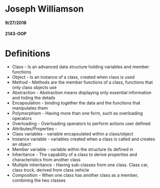 # **Joseph Williamson**
####  **9/27/2018**
#### **2143-OOP**
  
# **Definitions**

* Class - Is an advanced data structure holding variables and member functions
* Object - Is an instance of a class, created when class is used
* Method - Methods are the member functions of a class, functions that only class objects use
* Abstraction - Abstraction means displaying only essential information and hiding the details
* Encapsulation - binding together the data and the functions that manipulates them
* Polymorphism - Having more than one form, such as overloading operators
* Overloading - Overloading operators to perform actions user defined
* Attributes/Properties -
* Class variables - variable encapsulated within a class/object
* Instance variable - variables created when a class is called and creates an object
* Member variable - variable within the structure its defined in
* Inheritance - The capability of a class to derive properties and characteristics from another class
* Multiple inheritance - Having sub-classes from one class. Class car, class truck, derived from class vehicle
* Composition - When one class has another class as a member, combining the two classes
